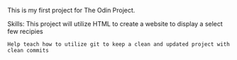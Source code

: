 This is my first project for The Odin Project.

Skills:
    This project will utilize HTML to create a website to display a select few recipies

    Help teach how to utilize git to keep a clean and updated project with clean commits
    